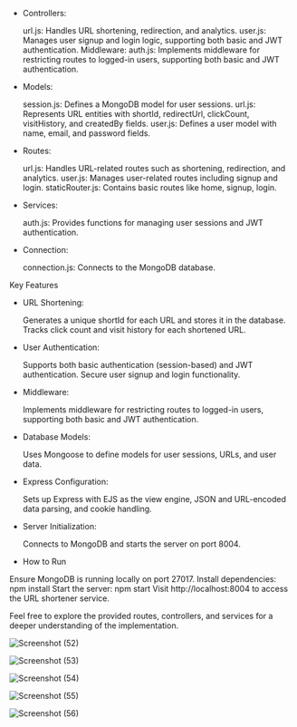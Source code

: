- Controllers:

    url.js: Handles URL shortening, redirection, and analytics.
    user.js: Manages user signup and login logic, supporting both basic and JWT authentication.
    Middleware:
    auth.js: Implements middleware for restricting routes to logged-in users, supporting both basic and JWT authentication.

- Models:

    session.js: Defines a MongoDB model for user sessions.
    url.js: Represents URL entities with shortId, redirectUrl, clickCount, visitHistory, and createdBy fields.
    user.js: Defines a user model with name, email, and password fields.
    
- Routes:

    url.js: Handles URL-related routes such as shortening, redirection, and analytics.
    user.js: Manages user-related routes including signup and login.
    staticRouter.js: Contains basic routes like home, signup, login.

- Services:
  
  auth.js: Provides functions for managing user sessions and JWT authentication.

- Connection:

  connection.js: Connects to the MongoDB database.
  
Key Features

- URL Shortening:

    Generates a unique shortId for each URL and stores it in the database.
    Tracks click count and visit history for each shortened URL.
    
- User Authentication:

    Supports both basic authentication (session-based) and JWT authentication.
    Secure user signup and login functionality.

- Middleware:

    Implements middleware for restricting routes to logged-in users, supporting both basic and JWT authentication.

- Database Models:

    Uses Mongoose to define models for user sessions, URLs, and user data.

- Express Configuration:

    Sets up Express with EJS as the view engine, JSON and URL-encoded data parsing, and cookie handling.
    
- Server Initialization:

    Connects to MongoDB and starts the server on port 8004.


- How to Run

Ensure MongoDB is running locally on port 27017.
Install dependencies: npm install
Start the server: npm start
Visit http://localhost:8004 to access the URL shortener service.

Feel free to explore the provided routes, controllers, and services for a deeper understanding of the implementation.

![Screenshot (52)](https://github.com/ritikgupta2002/UrlShortner/assets/99651822/614e1b42-1309-4854-8f27-caa752b36bf0)


![Screenshot (53)](https://github.com/ritikgupta2002/UrlShortner/assets/99651822/399798f1-d55c-4b8b-8b3b-6645633912a0)


![Screenshot (54)](https://github.com/ritikgupta2002/UrlShortner/assets/99651822/c955a0ca-64de-432e-91bb-c22a10d474b5)


![Screenshot (55)](https://github.com/ritikgupta2002/UrlShortner/assets/99651822/fc083b32-4a0c-4e13-861a-7e82ee226990)


![Screenshot (56)](https://github.com/ritikgupta2002/UrlShortner/assets/99651822/6aaa1987-3aa3-4342-80af-d022826faed6)
